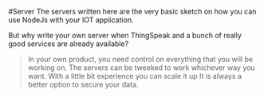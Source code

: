 #Server
The servers written here are the very basic sketch on how you can use NodeJs with your IOT application.

But why write your own server when ThingSpeak and a bunch of really good services are already available?
>In your own product, you need control on everything that you will be working on.
>The servers can be tweeked to work whichever way you want.
>With a little bit experience you can scale it up
>It is always a better option to secure your data.
